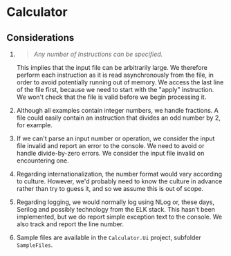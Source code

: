 # Calculator

## Considerations

1. >*Any number of Instructions can be specified.*

    This implies that the input file can be arbitrarily large. We therefore perform each instruction as it is read asynchronously from the file, in order to avoid potentially running out of memory. We  access the last line of the file first, because we need to start with the "apply" instruction. We won't check that the file is valid before we begin processing it. 

1. Although all examples contain integer numbers, we handle fractions. A file could easily contain an instruction that divides an odd number by 2, for example.

1. If we can't parse an input number or operation, we consider the input file invalid and report an error to the console. We need to avoid or handle divide-by-zero errors. We consider the input file invalid on encountering one.

1. Regarding internationalization, the number format would vary according to culture. However, we'd probably need to know the culture in advance rather than try to guess it, and so we assume this is out of scope.

1. Regarding logging, we would normally log using NLog or, these days, Serilog and possibly technology from the ELK stack. This hasn't been implemented, but we do report simple exception text to the console. We also track and report the line number.

1. Sample files are available in the `Calculator.Ui` project, subfolder `SampleFiles`.

